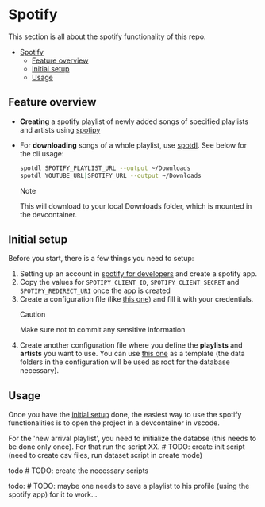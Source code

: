 # Spotify

This section is all about the spotify functionality of this repo.

- [Spotify](#spotify)
  - [Feature overview](#feature-overview)
  - [Initial setup](#initial-setup)
  - [Usage](#usage)

## Feature overview

- **Creating** a spotify playlist of newly added songs of specified playlists and artists using [spotipy](https://github.com/spotipy-dev/spotipy)
- For **downloading** songs of a whole playlist, use [spotdl](https://github.com/spotDL/spotify-downloader). See below for the cli usage:

    ```bash
    spotdl SPOTIFY_PLAYLIST_URL --output ~/Downloads
    spotdl YOUTUBE_URL|SPOTIFY_URL --output ~/Downloads
    ```

    > [!NOTE]
    > This will download to your local Downloads folder, which is mounted in the devcontainer.

## Initial setup

Before you start, there is a few things you need to setup:

1. Setting up an account in [spotify for developers](https://developer.spotify.com) and create a spotify app.
2. Copy the values for `SPOTIPY_CLIENT_ID`, `SPOTIPY_CLIENT_SECRET` and `SPOTIPY_REDIRECT_URI` once the app is created
3. Create a configuration file (like [this one](../config/connection_dummy.yaml)) and fill it with your credentials.
   > [!CAUTION]
   > Make sure not to commit any sensitive information
4. Create another configuration file where you define the **playlists** and **artists** you want to use. You can use [this one](../config/spotiplaylist_dummy.yaml) as a template (the data folders in the configuration will be used as root for the database necessary).

## Usage

Once you have the [initial setup](#initial-setup) done, the easiest way to use the spotify functionalities is to open the project in a devcontainer in vscode.

For the 'new arrival playlist', you need to initialize the databse (this needs to be done only once). For that run the script XX. # TODO: create init script (need to create csv files, run dataset script in create mode)

todo # TODO: create the necessary scripts

todo: # TODO: maybe one needs to save a playlist to his profile (using the spotify app) for it to work...
